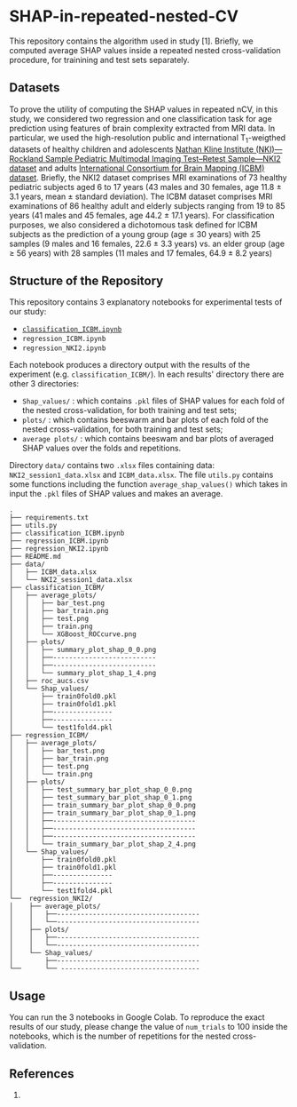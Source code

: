 # SHAP-in-repeated-nested-CV


This repository contains the algorithm used in study [1].
Briefly, we computed average SHAP values inside a repeated nested cross-validation procedure, for trainining and test sets separately.

## Datasets

To prove the utility of computing the SHAP values in repeated nCV, in this study, we considered two regression and one classification task for age prediction using features of brain complexity extracted from MRI data. In particular, we used the high-resolution public and international T$_1$-weigthed datasets of healthy children and adolescents [Nathan Kline Institute (NKI)—Rockland Sample Pediatric Multimodal Imaging Test–Retest Sample—NKI2 dataset](https://fcon_1000.projects.nitrc.org/indi/CoRR/html/nki_2.html) and adults [International Consortium for Brain Mapping (ICBM) dataset]( https://fcon_1000.projects.nitrc.org/fcpClassic/FcpTable.html). Briefly, the NKI2 dataset comprises MRI examinations of 73 healthy pediatric subjects aged 6 to 17 years (43 males and 30 females, age 11.8 ± 3.1 years, mean ± standard deviation). The ICBM dataset comprises MRI examinations of 86 healthy adult and elderly subjects ranging from 19 to 85 years (41 males and 45 females, age 44.2 ± 17.1 years). For classification purposes, we also considered a dichotomous task defined for ICBM subjects as the prediction of a young group (age $\leq$ 30 years) with 25 samples (9 males and 16 females, 22.6 ± 3.3 years) vs. an elder group (age $\geq$ 56 years) with 28 samples (11 males and 17 females, 64.9 ± 8.2 years)


## Structure of the Repository
This repository contains 3 explanatory notebooks for experimental tests of our study:
- [`classification_ICBM.ipynb`](https://github.com/Imaging-AI-for-Health-virtual-lab/SHAP-in-repeated-nested-CV/blob/main/classification_ICBM.ipynb)
- `regression_ICBM.ipynb`
- `regression_NKI2.ipynb`

Each notebook produces a directory output with the results of the experiment (e.g. `classification_ICBM/`). In each results' directory there are other 3 directories:
- `Shap_values/` : which contains `.pkl` files of SHAP values for each fold of the nested cross-validation, for both training and test sets;
-   `plots/` : which contains beeswarm and bar plots of each fold of the nested cross-validation, for both training and test sets;
- `average plots/` : which contains beeswam and bar plots of averaged SHAP values over the folds and repetitions.

Directory `data/` contains two `.xlsx` files containing data: `NKI2_session1_data.xlsx` and `ICBM_data.xlsx`.
The file `utils.py` contains some functions including the function `average_shap_values()` which takes in input the `.pkl` files of SHAP values and makes an average.


```
.
├── requirements.txt
├── utils.py
├── classification_ICBM.ipynb
├── regression_ICBM.ipynb
├── regression_NKI2.ipynb
├── README.md
├── data/
│   ├── ICBM_data.xlsx
│   └── NKI2_session1_data.xlsx
├── classification_ICBM/
│   ├── average_plots/
│   │   ├── bar_test.png
│   │   ├── bar_train.png
│   │   ├── test.png
│   │   ├── train.png
│   │   └── XGBoost_ROCcurve.png
│   ├── plots/
│   │   ├── summary_plot_shap_0_0.png
│   │   ├──--------------------------
│   │   ├──--------------------------
│   │   └── summary_plot_shap_1_4.png
│   ├── roc_aucs.csv
│   └── Shap_values/
│       ├── train0fold0.pkl
│       ├── train0fold1.pkl
│       ├──---------------
│       ├──---------------
│       └── test1fold4.pkl
├── regression_ICBM/
│   ├── average_plots/
│   │   ├── bar_test.png
│   │   ├── bar_train.png
│   │   ├── test.png
│   │   └── train.png
│   ├── plots/
│   │   ├── test_summary_bar_plot_shap_0_0.png
│   │   ├── test_summary_bar_plot_shap_0_1.png
│   │   ├── train_summary_bar_plot_shap_0_0.png
│   │   ├── train_summary_bar_plot_shap_0_1.png
│   │   ├──------------------------------------
│   │   ├──------------------------------------
│   │   ├──------------------------------------
│   │   └── train_summary_bar_plot_shap_2_4.png
│   └── Shap_values/
│       ├── train0fold0.pkl
│       ├── train0fold1.pkl
│       ├──---------------
│       ├──---------------
│       └── test1fold4.pkl
└──  regression_NKI2/
│    ├── average_plots/
│    │   ├──------------------------------------
│    │   └──------------------------------------
│    ├── plots/
│    │   ├──------------------------------------
│    │   └──------------------------------------
│    └── Shap_values/
│        ├──------------------------------------
└──      └── -----------------------------------
```

## Usage
You can run the 3 notebooks in Google Colab. To reproduce the exact results of our study, please change the value of `num_trials` to 100 inside the notebooks, which is the number of repetitions for the nested cross-validation.

## References
1. 
